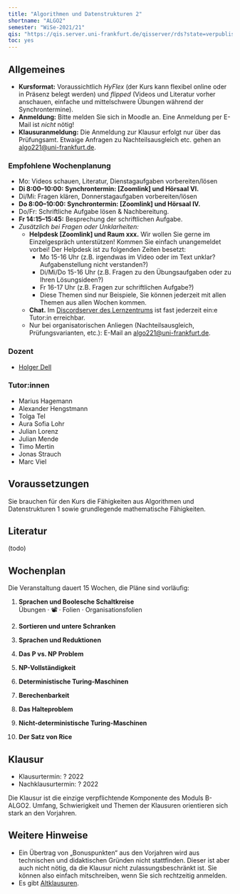 ```yaml
---
title: "Algorithmen und Datenstrukturen 2"
shortname: "ALGO2"
semester: "WiSe-2021/21"
qis: "https://qis.server.uni-frankfurt.de/qisserver/rds?state=verpublish&status=init&vmfile=no&publishid=321520&moduleCall=webInfo&publishConfFile=webInfo&publishSubDir=veranstaltung"
toc: yes
---
```


## Allgemeines

- **Kursformat:** Voraussichtlich *HyFlex* (der Kurs kann flexibel online oder in Präsenz belegt werden) und *flipped* (Videos und Literatur vorher anschauen, einfache und mittelschwere Übungen während der Synchrontermine).
- **Anmeldung:** Bitte melden Sie sich in Moodle an.<!-- und in [AUGE](https://anmeldung.studiumdigitale.uni-frankfurt.de/auge/index.php?newCourse=&fachbereich=FB+12+Informatik+und+Mathematik&kurs=113) an. In AUGE müssen Sie dreimal denselben Termin angeben. --> Eine Anmeldung per E-Mail ist *nicht* nötig!
- **Klausuranmeldung:** Die Anmeldung zur Klausur erfolgt nur über das Prüfungsamt. Etwaige Anfragen zu Nachteilsausgleich etc. gehen an [algo221@uni-frankfurt.de](mailto:algo221@uni-frankfurt.de).


### Empfohlene Wochenplanung

- Mo: Videos schauen, Literatur, Dienstagaufgaben vorbereiten/lösen
- **Di 8:00–10:00: Synchrontermin: [Zoomlink] und Hörsaal VI.**
- Di/Mi: Fragen klären, Donnerstagaufgaben vorbereiten/lösen
- **Do 8:00–10:00: Synchrontermin: [Zoomlink] und Hörsaal IV.**
- Do/Fr: Schriftliche Aufgabe lösen & Nachbereitung.
- **Fr 14:15–15:45:** Besprechung der schriftlichen Aufgabe.
- *Zusätzlich bei Fragen oder Unklarheiten:*
  - **Helpdesk [Zoomlink] und Raum xxx.** Wir wollen Sie gerne im Einzelgespräch unterstützen! Kommen Sie einfach unangemeldet vorbei! Der Helpdesk ist zu folgenden Zeiten besetzt:
    - Mo 15-16 Uhr (z.B. irgendwas im Video oder im Text unklar? Aufgabenstellung nicht verstanden?)
    - Di/Mi/Do 15-16 Uhr (z.B. Fragen zu den Übungsaufgaben oder zu Ihren Lösungsideen?)
    - Fr 16-17 Uhr (z.B. Fragen zur schriftlichen Aufgabe?)
    - Diese Themen sind nur Beispiele, Sie können jederzeit mit allen Themen aus allen Wochen kommen.
  - **Chat.** Im [Discordserver des Lernzentrums](https://olat-ce.server.uni-frankfurt.de/olat/auth/RepositoryEntry/8206712847?5) ist fast jederzeit ein:e Tutor:in erreichbar.
  - Nur bei organisatorischen Anliegen (Nachteilsausgleich, Prüfungsvarianten, etc.): E-Mail an [algo221@uni-frankfurt.de](mailto:algo221@uni-frankfurt.de).



### Dozent

- [Holger Dell](https://tcs.uni-frankfurt.de/~dell/)

### Tutor:innen

- Marius Hagemann
- Alexander Hengstmann
- Tolga Tel
- Aura Sofia Lohr
- Julian Lorenz
- Julian Mende
- Timo Mertin
- Jonas Strauch
- Marc Viel

## Voraussetzungen

Sie brauchen für den Kurs die Fähigkeiten aus Algorithmen und Datenstrukturen 1 sowie grundlegende mathematische Fähigkeiten.
<!-- Mit [diesem Selbsttest](voraussetzungen.pdf) können Sie vorab Ihre Fähigkeiten prüfen und auffrischen.-->


## Literatur
(todo)

## Wochenplan

Die Veranstaltung dauert 15 Wochen, die Pläne sind vorläufig<!--(🔥 = aktuelle Woche)-->:

1. **Sprachen und Boolesche Schaltkreise**\
Übungen · 📽️ · Folien · Organisationsfolien<br>

1. **Sortieren und untere Schranken**

1. **Sprachen und Reduktionen**

1. **Das P vs. NP Problem**

1. **NP-Vollständigkeit**

1. **Deterministische Turing-Maschinen**

1. **Berechenbarkeit**

1. **Das Halteproblem**

1. **Nicht-deterministische Turing-Maschinen**

1. **Der Satz von Rice**

## Klausur

- Klausurtermin: ? 2022
- Nachklausurtermin: ? 2022

Die Klausur ist die einzige verpflichtende Komponente des Moduls B-ALGO2.
Umfang, Schwierigkeit und Themen der Klausuren orientieren sich stark an den Vorjahren.

## Weitere Hinweise

- Ein Übertrag von „Bonuspunkten“ aus den Vorjahren wird aus technischen und didaktischen Gründen nicht stattfinden. Dieser ist aber auch nicht nötig, da die Klausur nicht zulassungsbeschränkt ist. Sie können also einfach mitschreiben, wenn Sie sich rechtzeitig anmelden.
- Es gibt [Altklausuren](https://ae.cs.uni-frankfurt.de/teaching/altklausuren.html).

